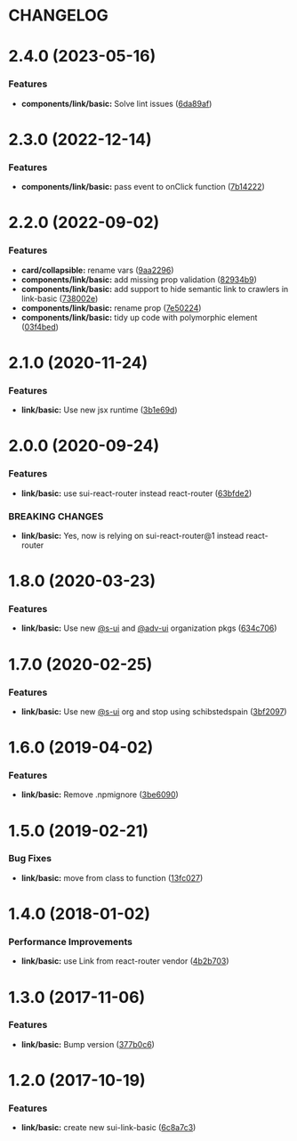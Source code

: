 # CHANGELOG

# 2.4.0 (2023-05-16)


### Features

* **components/link/basic:** Solve lint issues ([6da89af](https://github.com/SUI-Components/adevinta-spain-components/commit/6da89af8e6c40266bf71107727b9dcfc3964cc8f))



# 2.3.0 (2022-12-14)


### Features

* **components/link/basic:** pass event to onClick function ([7b14222](https://github.com/SUI-Components/adevinta-spain-components/commit/7b14222b4ea7a5991faa13e397c5288e8e6e953d))



# 2.2.0 (2022-09-02)


### Features

* **card/collapsible:** rename vars ([9aa2296](https://github.com/SUI-Components/adevinta-spain-components/commit/9aa22964f5de372f1214b44f1fa5d7184e9d042b))
* **components/link/basic:** add missing prop validation ([82934b9](https://github.com/SUI-Components/adevinta-spain-components/commit/82934b97d4183b99145146e1a4e3f639138cd13a))
* **components/link/basic:** add support to hide semantic link to crawlers in link-basic ([738002e](https://github.com/SUI-Components/adevinta-spain-components/commit/738002e7e781904901d4fe2c8bbcf1220296643b))
* **components/link/basic:** rename prop ([7e50224](https://github.com/SUI-Components/adevinta-spain-components/commit/7e502240bdcff25f727581e8d55740ed4a12e288))
* **components/link/basic:** tidy up code with polymorphic element ([03f4bed](https://github.com/SUI-Components/adevinta-spain-components/commit/03f4bed4ab34f3de45856695a0c042898607f2c0))



# 2.1.0 (2020-11-24)


### Features

* **link/basic:** Use new jsx runtime ([3b1e69d](https://github.com/SUI-Components/adevinta-spain-components/commit/3b1e69d98f7c484fca0025bede9d0099503dec9a))



# 2.0.0 (2020-09-24)


### Features

* **link/basic:** use sui-react-router instead react-router ([63bfde2](https://github.com/SUI-Components/adevinta-spain-components/commit/63bfde2377b36dfbddac083a6ff561972ae3f057))


### BREAKING CHANGES

* **link/basic:** Yes, now is relying on sui-react-router@1 instead react-router



# 1.8.0 (2020-03-23)


### Features

* **link/basic:** Use new [@s-ui](https://github.com/s-ui) and [@adv-ui](https://github.com/adv-ui) organization pkgs ([634c706](https://github.com/SUI-Components/adevinta-spain-components/commit/634c70600d8f876a6e7a67a7c2903f07a3d6c05b))



# 1.7.0 (2020-02-25)


### Features

* **link/basic:** Use new [@s-ui](https://github.com/s-ui) org and stop using schibstedspain ([3bf2097](https://github.com/SUI-Components/adevinta-spain-components/commit/3bf209728d6ae58e4f07925cc16256868c738c7a))



# 1.6.0 (2019-04-02)


### Features

* **link/basic:** Remove .npmignore ([3be6090](https://github.com/SUI-Components/adevinta-spain-components/commit/3be60909f6a3932d0763e046a4177db337452b69))



# 1.5.0 (2019-02-21)


### Bug Fixes

* **link/basic:** move from class to function ([13fc027](https://github.com/SUI-Components/adevinta-spain-components/commit/13fc0273a58cb7be5f86bfdb472b740451421410))



# 1.4.0 (2018-01-02)


### Performance Improvements

* **link/basic:** use Link from react-router vendor ([4b2b703](https://github.com/SUI-Components/adevinta-spain-components/commit/4b2b7035dc6dff3353e168ea1d3b279360b01714))



# 1.3.0 (2017-11-06)


### Features

* **link/basic:** Bump version ([377b0c6](https://github.com/SUI-Components/adevinta-spain-components/commit/377b0c6272ca28a04a2183bd03bab3b41b00f665))



# 1.2.0 (2017-10-19)


### Features

* **link/basic:** create new sui-link-basic ([6c8a7c3](https://github.com/SUI-Components/adevinta-spain-components/commit/6c8a7c31550eba47a86d3423318d23404b4ed55b))



